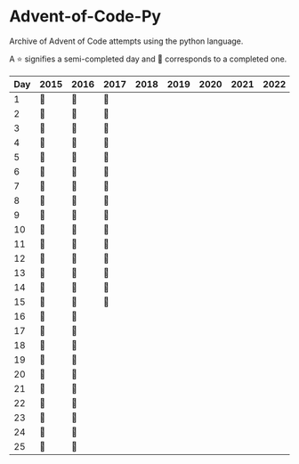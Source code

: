 # Advent-of-Code-Py
Archive of Advent of Code attempts using the python language.

 A :star: signifies a semi-completed day and :star2: corresponds to a completed one.

| Day | 2015    | 2016    | 2017    | 2018    | 2019    | 2020    | 2021    | 2022    | 2023    |
|-----|---------|---------|---------|---------|---------|---------|---------|---------|---------|
| 1   | :star2: | :star2: | :star2: |         |         |         |         |         |         |
| 2   | :star2: | :star2: | :star2: |         |         |         |         |         |         |
| 3   | :star2: | :star2: | :star2: |         |         |         |         |         |         |
| 4   | :star2: | :star2: | :star2: |         |         |         |         |         |         |
| 5   | :star2: | :star2: | :star2: |         |         |         |         |         |         |
| 6   | :star2: | :star2: | :star2: |         |         |         |         |         |         |
| 7   | :star2: | :star2: | :star2: |         |         |         |         |         |         |
| 8   | :star2: | :star2: | :star2: |         |         |         |         |         |         |
| 9   | :star2: | :star2: | :star2: |         |         |         |         |         |         |
| 10  | :star2: | :star2: | :star2: |         |         |         |         |         |         |
| 11  | :star2: | :star2: | :star2: |         |         |         |         |         |         |
| 12  | :star2: | :star2: | :star2: |         |         |         |         |         |         |
| 13  | :star2: | :star2: | :star2: |         |         |         |         |         |         |
| 14  | :star2: | :star2: | :star2: |         |         |         |         |         |         |
| 15  | :star2: | :star2: | :star2: |         |         |         |         |         |         |
| 16  | :star2: | :star2: |         |         |         |         |         |         |         |
| 17  | :star2: | :star2: |         |         |         |         |         |         |         |
| 18  | :star2: | :star2: |         |         |         |         |         |         |         |
| 19  | :star2: | :star2: |         |         |         |         |         |         |         |
| 20  | :star2: | :star2: |         |         |         |         |         |         |         |
| 21  | :star2: | :star2: |         |         |         |         |         |         |         |
| 22  | :star2: | :star2: |         |         |         |         |         |         |         |
| 23  | :star2: | :star2: |         |         |         |         |         |         |         |
| 24  | :star2: | :star2: |         |         |         |         |         |         |         |
| 25  | :star2: | :star2: |         |         |         |         |         |         |         |

